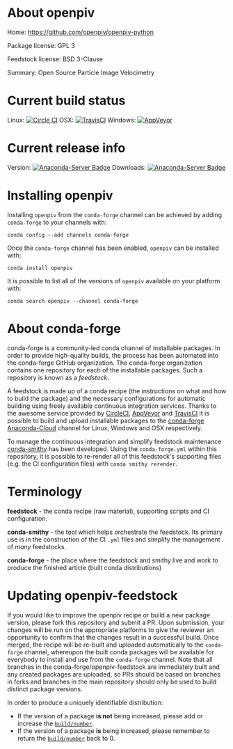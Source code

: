 About openpiv
=============

Home: https://github.com/openpiv/openpiv-python

Package license: GPL 3

Feedstock license: BSD 3-Clause

Summary: Open Source Particle Image Velocimetry



Current build status
====================

Linux: [![Circle CI](https://circleci.com/gh/conda-forge/openpiv-feedstock.svg?style=shield)](https://circleci.com/gh/conda-forge/openpiv-feedstock)
OSX: [![TravisCI](https://travis-ci.org/conda-forge/openpiv-feedstock.svg?branch=master)](https://travis-ci.org/conda-forge/openpiv-feedstock)
Windows: [![AppVeyor](https://ci.appveyor.com/api/projects/status/github/conda-forge/openpiv-feedstock?svg=True)](https://ci.appveyor.com/project/conda-forge/openpiv-feedstock/branch/master)

Current release info
====================
Version: [![Anaconda-Server Badge](https://anaconda.org/conda-forge/openpiv/badges/version.svg)](https://anaconda.org/conda-forge/openpiv)
Downloads: [![Anaconda-Server Badge](https://anaconda.org/conda-forge/openpiv/badges/downloads.svg)](https://anaconda.org/conda-forge/openpiv)

Installing openpiv
==================

Installing `openpiv` from the `conda-forge` channel can be achieved by adding `conda-forge` to your channels with:

```
conda config --add channels conda-forge
```

Once the `conda-forge` channel has been enabled, `openpiv` can be installed with:

```
conda install openpiv
```

It is possible to list all of the versions of `openpiv` available on your platform with:

```
conda search openpiv --channel conda-forge
```


About conda-forge
=================

conda-forge is a community-led conda channel of installable packages.
In order to provide high-quality builds, the process has been automated into the
conda-forge GitHub organization. The conda-forge organization contains one repository
for each of the installable packages. Such a repository is known as a *feedstock*.

A feedstock is made up of a conda recipe (the instructions on what and how to build
the package) and the necessary configurations for automatic building using freely
available continuous integration services. Thanks to the awesome service provided by
[CircleCI](https://circleci.com/), [AppVeyor](http://www.appveyor.com/)
and [TravisCI](https://travis-ci.org/) it is possible to build and upload installable
packages to the [conda-forge](https://anaconda.org/conda-forge)
[Anaconda-Cloud](http://docs.anaconda.org/) channel for Linux, Windows and OSX respectively.

To manage the continuous integration and simplify feedstock maintenance
[conda-smithy](http://github.com/conda-forge/conda-smithy) has been developed.
Using the ``conda-forge.yml`` within this repository, it is possible to re-render all of
this feedstock's supporting files (e.g. the CI configuration files) with ``conda smithy rerender``.


Terminology
===========

**feedstock** - the conda recipe (raw material), supporting scripts and CI configuration.

**conda-smithy** - the tool which helps orchestrate the feedstock.
                   Its primary use is in the construction of the CI ``.yml`` files
                   and simplify the management of *many* feedstocks.

**conda-forge** - the place where the feedstock and smithy live and work to
                  produce the finished article (built conda distributions)


Updating openpiv-feedstock
==========================

If you would like to improve the openpiv recipe or build a new
package version, please fork this repository and submit a PR. Upon submission,
your changes will be run on the appropriate platforms to give the reviewer an
opportunity to confirm that the changes result in a successful build. Once
merged, the recipe will be re-built and uploaded automatically to the
`conda-forge` channel, whereupon the built conda packages will be available for
everybody to install and use from the `conda-forge` channel.
Note that all branches in the conda-forge/openpiv-feedstock are
immediately built and any created packages are uploaded, so PRs should be based
on branches in forks and branches in the main repository should only be used to
build distinct package versions.

In order to produce a uniquely identifiable distribution:
 * If the version of a package **is not** being increased, please add or increase
   the [``build/number``](http://conda.pydata.org/docs/building/meta-yaml.html#build-number-and-string).
 * If the version of a package **is** being increased, please remember to return
   the [``build/number``](http://conda.pydata.org/docs/building/meta-yaml.html#build-number-and-string)
   back to 0.
